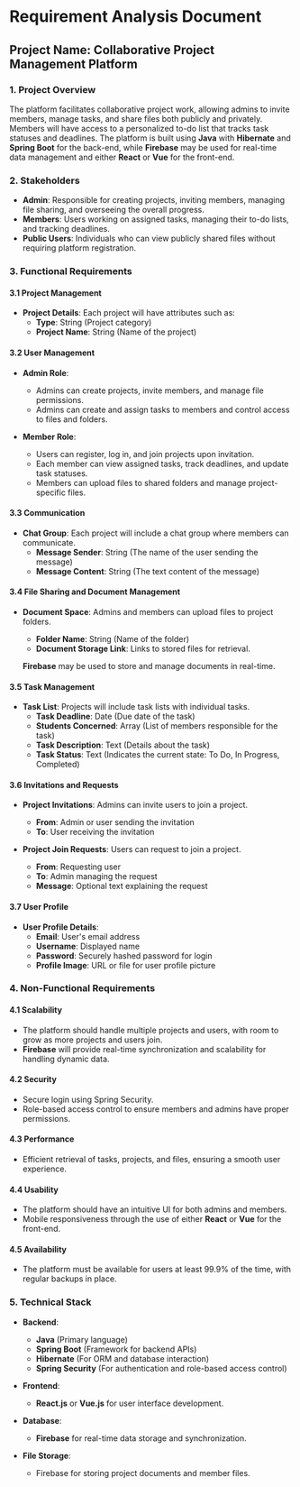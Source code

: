 
# Requirement Analysis Document

## Project Name: Collaborative Project Management Platform

### 1. Project Overview
The platform facilitates collaborative project work, allowing admins to invite members, manage tasks, and share files both publicly and privately. Members will have access to a personalized to-do list that tracks task statuses and deadlines. The platform is built using **Java** with **Hibernate** and **Spring Boot** for the back-end, while **Firebase** may be used for real-time data management and either **React** or **Vue** for the front-end.

### 2. Stakeholders
- **Admin**: Responsible for creating projects, inviting members, managing file sharing, and overseeing the overall progress.
- **Members**: Users working on assigned tasks, managing their to-do lists, and tracking deadlines.
- **Public Users**: Individuals who can view publicly shared files without requiring platform registration.

### 3. Functional Requirements

#### 3.1 Project Management
- **Project Details**: Each project will have attributes such as:
  - **Type**: String (Project category)
  - **Project Name**: String (Name of the project)

#### 3.2 User Management
- **Admin Role**:  
  - Admins can create projects, invite members, and manage file permissions.
  - Admins can create and assign tasks to members and control access to files and folders.
  
- **Member Role**:  
  - Users can register, log in, and join projects upon invitation.
  - Each member can view assigned tasks, track deadlines, and update task statuses.
  - Members can upload files to shared folders and manage project-specific files.

#### 3.3 Communication
- **Chat Group**: Each project will include a chat group where members can communicate.
  - **Message Sender**: String (The name of the user sending the message)
  - **Message Content**: String (The text content of the message)

#### 3.4 File Sharing and Document Management
- **Document Space**: Admins and members can upload files to project folders.
  - **Folder Name**: String (Name of the folder)
  - **Document Storage Link**: Links to stored files for retrieval.
  
  **Firebase** may be used to store and manage documents in real-time.

#### 3.5 Task Management
- **Task List**: Projects will include task lists with individual tasks.
  - **Task Deadline**: Date (Due date of the task)
  - **Students Concerned**: Array (List of members responsible for the task)
  - **Task Description**: Text (Details about the task)
  - **Task Status**: Text (Indicates the current state: To Do, In Progress, Completed)

#### 3.6 Invitations and Requests
- **Project Invitations**: Admins can invite users to join a project.
  - **From**: Admin or user sending the invitation
  - **To**: User receiving the invitation
  
- **Project Join Requests**: Users can request to join a project.
  - **From**: Requesting user
  - **To**: Admin managing the request
  - **Message**: Optional text explaining the request

#### 3.7 User Profile
- **User Profile Details**:  
  - **Email**: User's email address
  - **Username**: Displayed name
  - **Password**: Securely hashed password for login
  - **Profile Image**: URL or file for user profile picture

### 4. Non-Functional Requirements

#### 4.1 Scalability
- The platform should handle multiple projects and users, with room to grow as more projects and users join.
- **Firebase** will provide real-time synchronization and scalability for handling dynamic data.

#### 4.2 Security
- Secure login using Spring Security.
- Role-based access control to ensure members and admins have proper permissions.

#### 4.3 Performance
- Efficient retrieval of tasks, projects, and files, ensuring a smooth user experience.

#### 4.4 Usability
- The platform should have an intuitive UI for both admins and members.
- Mobile responsiveness through the use of either **React** or **Vue** for the front-end.

#### 4.5 Availability
- The platform must be available for users at least 99.9% of the time, with regular backups in place.

### 5. Technical Stack
- **Backend**:
  - **Java** (Primary language)
  - **Spring Boot** (Framework for backend APIs)
  - **Hibernate** (For ORM and database interaction)
  - **Spring Security** (For authentication and role-based access control)

- **Frontend**:
  - **React.js** or **Vue.js** for user interface development.

- **Database**:
  - **Firebase** for real-time data storage and synchronization.

- **File Storage**:
  - Firebase for storing project documents and member files.
